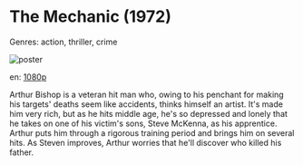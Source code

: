 # The Mechanic (1972)

Genres: action, thriller, crime

![poster](http://image.tmdb.org/t/p/w500/250pbQYwHSsTSKDg9LBm8KcIJUh.jpg)

en:
  [1080p](magnet:?xt=urn:btih:B8C7F7CF1DFEF1021FCDA749F14FCCC472308DD0&tr=udp://glotorrents.pw:6969/announce&tr=udp://tracker.opentrackr.org:1337/announce&tr=udp://torrent.gresille.org:80/announce&tr=udp://tracker.openbittorrent.com:80&tr=udp://tracker.coppersurfer.tk:6969&tr=udp://tracker.leechers-paradise.org:6969&tr=udp://p4p.arenabg.ch:1337&tr=udp://tracker.internetwarriors.net:1337)
  


Arthur Bishop is a veteran hit man who, owing to his penchant for making his targets' deaths seem like accidents, thinks himself an artist. It's made him very rich, but as he hits middle age, he's so depressed and lonely that he takes on one of his victim's sons, Steve McKenna, as his apprentice. Arthur puts him through a rigorous training period and brings him on several hits. As Steven improves, Arthur worries that he'll discover who killed his father.